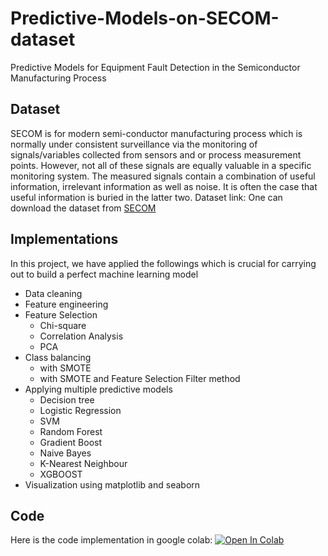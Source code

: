 # Predictive-Models-on-SECOM-dataset
Predictive Models for Equipment Fault Detection in the Semiconductor Manufacturing Process

## Dataset
SECOM is for modern semi-conductor manufacturing process which is normally under consistent surveillance via the monitoring of signals/variables collected from sensors and or process measurement points. However, not all of these signals are equally valuable in a specific monitoring system. The measured signals contain a combination of useful information, irrelevant information as well as noise. It is often the case that useful information is buried in the latter two. Dataset link: One can download the dataset from [SECOM](https://archive.ics.uci.edu/dataset/179/secom)

## Implementations
In this project, we have applied the followings which is crucial for carrying out to build a perfect machine learning model
- Data cleaning
- Feature engineering
- Feature Selection
    - Chi-square
    - Correlation Analysis
    - PCA
- Class balancing
    - with SMOTE
    - with SMOTE and Feature Selection Filter method
- Applying multiple predictive models
    - Decision tree
    - Logistic Regression
    - SVM
    - Random Forest
    - Gradient Boost
    - Naive Bayes
    - K-Nearest Neighbour
    - XGBOOST
- Visualization using matplotlib and seaborn 
## Code 
Here is the code implementation in google colab: <a target="_blank" href="https://colab.research.google.com/drive/1qANHGG0a9q3QX4mYbQ-HTRQdW0P-biCw?usp=sharing">
  <img src="https://colab.research.google.com/assets/colab-badge.svg" alt="Open In Colab"/>
